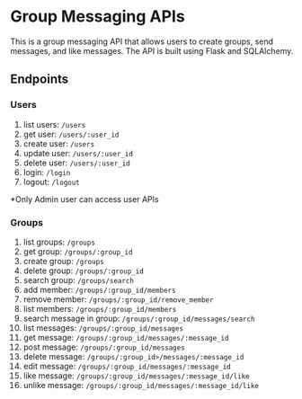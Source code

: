# Group Messaging APIs

This is a group messaging API that allows users to create groups, send messages, and like messages. The API is built using Flask and SQLAlchemy.

## Endpoints
### Users

1. list users: `/users`
2. get user: `/users/:user_id`
3. create user: `/users`
4. update user: `/users/:user_id`
5. delete user: `/users/:user_id`
6. login: `/login`
7. logout: `/logout`

*Only Admin user can access user APIs
### Groups

1. list groups: `/groups`
2. get group: `/groups/:group_id`
3. create group: `/groups`
4. delete group: `/groups/:group_id`
5. search group: `/groups/search`
6. add member: `/groups/:group_id/members`
7. remove member: `/groups/:group_id/remove_member`
8. list members: `/groups/:group_id/members`
9. search message in group: `/groups/:group_id/messages/search`
10. list messages: `/groups/:group_id/messages`
11. get message: `/groups/:group_id/messages/:message_id`
12. post message: `/groups/:group_id/messages`
13. delete message: `/groups/:group_id>/messages/:message_id`
14. edit message: `/groups/:group_id/messages/:message_id`
15. like message: `/groups/:group_id/messages/:message_id/like`
16. unlike message: `/groups/:group_id/messages/:message_id/like`